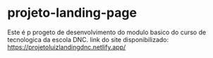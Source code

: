# projeto-landing-page
Este é p progeto de desenvolvimento do modulo basico do curso de tecnologica da escola DNC.
link do site disponibilizado: https://projetoluizlandingdnc.netlify.app/ 
